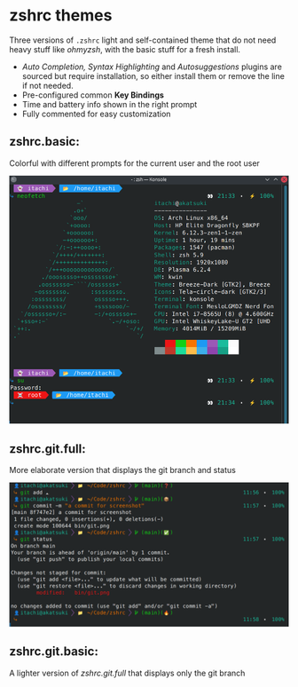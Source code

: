 # zshrc themes

Three versions of `.zshrc` light and self-contained theme that do not need heavy stuff like *ohmyzsh*, with the basic stuff for a fresh install.
- *Auto Completion, Syntax Highlighting* and *Autosuggestions* plugins are sourced but require installation, so either install them or remove the line if not needed.
- Pre-configured common **Key Bindings**
- Time and battery info shown in the right prompt
- Fully commented for easy customization

## zshrc.basic: 
Colorful with different prompts for the current user and the root user

![How it looks like](./bin/zshrc.png)

## zshrc.git.full:
More elaborate version that displays the git branch and status

![How it looks like](./bin/git.png)

## zshrc.git.basic:
A lighter version of *zshrc.git.full* that displays only the git branch
